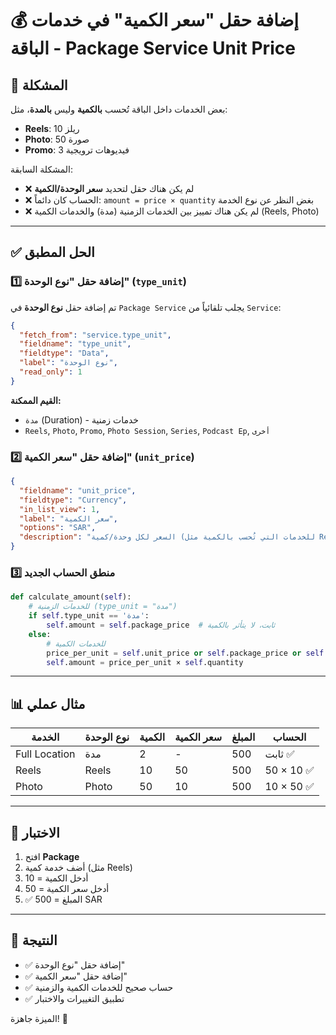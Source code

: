 # 💰 إضافة حقل "سعر الكمية" في خدمات الباقة - Package Service Unit Price

## 🎯 المشكلة

بعض الخدمات داخل الباقة تُحسب **بالكمية** وليس **بالمدة**، مثل:
- **Reels**: 10 ريلز
- **Photo**: 50 صورة
- **Promo**: 3 فيديوهات ترويجية

المشكلة السابقة:
- ❌ لم يكن هناك حقل لتحديد **سعر الوحدة/الكمية**
- ❌ الحساب كان دائماً: `amount = price × quantity` بغض النظر عن نوع الخدمة
- ❌ لم يكن هناك تمييز بين الخدمات الزمنية (مدة) والخدمات الكمية (Reels, Photo)

---

## ✅ الحل المطبق

### 1️⃣ إضافة حقل "نوع الوحدة" (`type_unit`)

تم إضافة حقل **نوع الوحدة** في `Package Service` يجلب تلقائياً من `Service`:

```json
{
  "fetch_from": "service.type_unit",
  "fieldname": "type_unit",
  "fieldtype": "Data",
  "label": "نوع الوحدة",
  "read_only": 1
}
```

**القيم الممكنة:**
- `مدة` (Duration) - خدمات زمنية
- `Reels`, `Photo`, `Promo`, `Photo Session`, `Series`, `Podcast Ep`, `أخرى`

### 2️⃣ إضافة حقل "سعر الكمية" (`unit_price`)

```json
{
  "fieldname": "unit_price",
  "fieldtype": "Currency",
  "in_list_view": 1,
  "label": "سعر الكمية",
  "options": "SAR",
  "description": "السعر لكل وحدة/كمية (للخدمات التي تُحسب بالكمية مثل Reels، Photos)"
}
```

### 3️⃣ منطق الحساب الجديد

```python
def calculate_amount(self):
    # للخدمات الزمنية (type_unit = "مدة")
    if self.type_unit == 'مدة':
        self.amount = self.package_price  # ثابت، لا يتأثر بالكمية
    else:
        # للخدمات الكمية
        price_per_unit = self.unit_price or self.package_price or self.base_price
        self.amount = price_per_unit × self.quantity
```

---

## 📊 مثال عملي

| الخدمة | نوع الوحدة | الكمية | سعر الكمية | المبلغ | الحساب |
|--------|------------|--------|------------|--------|---------|
| Full Location | مدة | 2 | - | 500 | ثابت ✅ |
| Reels | Reels | 10 | 50 | 500 | 50 × 10 ✅ |
| Photo | Photo | 50 | 10 | 500 | 10 × 50 ✅ |

---

## 🧪 الاختبار

1. افتح **Package**
2. أضف خدمة كمية (مثل Reels)
3. أدخل الكمية = 10
4. أدخل سعر الكمية = 50
5. ✅ المبلغ = 500 SAR

---

## 🎉 النتيجة

- ✅ إضافة حقل "نوع الوحدة"
- ✅ إضافة حقل "سعر الكمية"
- ✅ حساب صحيح للخدمات الكمية والزمنية
- ✅ تطبيق التغييرات والاختبار

الميزة جاهزة! 🚀
